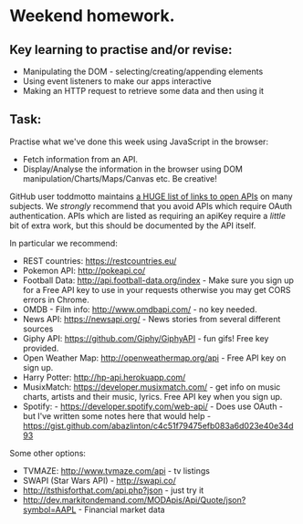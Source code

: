 # Weekend homework.

## Key learning to practise and/or revise:

 - Manipulating the DOM - selecting/creating/appending elements
 - Using event listeners to make our apps interactive
 - Making an HTTP request to retrieve some data and then using it 

## Task:

Practise what we've done this week using JavaScript in the browser:

- Fetch information from an API.
- Display/Analyse the information in the browser using DOM manipulation/Charts/Maps/Canvas etc. Be creative!

GitHub user toddmotto maintains [a HUGE list of links to open APIs](https://github.com/toddmotto/public-apis) on many subjects. We _strongly_ recommend that you avoid APIs which require OAuth authentication. APIs which are listed as requiring an apiKey require a _little_ bit of extra work, but this should be documented by the API itself.

In particular we recommend:

  - REST countries: https://restcountries.eu/
  - Pokemon API: http://pokeapi.co/
  - Football Data: http://api.football-data.org/index - Make sure you sign up for a Free API key to use in your requests otherwise you may get CORS errors in Chrome.
  - OMDB - Film info: http://www.omdbapi.com/ - no key needed.
  - News API: https://newsapi.org/ - News stories from several different sources
  - Giphy API: https://github.com/Giphy/GiphyAPI - fun gifs! Free key provided. 
  - Open Weather Map: http://openweathermap.org/api - Free API key on sign up.
  - Harry Potter: http://hp-api.herokuapp.com/
  - MusixMatch: https://developer.musixmatch.com/ - get info on music charts, artists and their music, lyrics. Free API key when you sign up.
  - Spotify: - https://developer.spotify.com/web-api/ - Does use OAuth - but I've written some notes here that would help - https://gist.github.com/abazlinton/c4c51f79475efb083a6d023e40e34d93

Some other options:

  - TVMAZE: http://www.tvmaze.com/api - tv listings
  - SWAPI (Star Wars API) - http://swapi.co/
  - http://itsthisforthat.com/api.php?json - just try it
  - http://dev.markitondemand.com/MODApis/Api/Quote/json?symbol=AAPL - Financial market data

